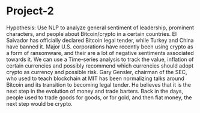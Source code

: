 # Project-2

Hypothesis: Use NLP to analyze general sentiment of leadership, prominent characters, and people about Bitcoin/crypto in a certain countries. El Salvador has officially declared Bitcoin legal tender, while Turkey and China have banned it. Major U.S. corporations have recently been using crypto as a form of ransomware, and their are a lot of negative sentiments associated towards it. We can use a Time-series analysis to track the value, inflation of certain currencies and possibly recommend which currencies should adopt crypto as currency and possible risk. Gary Gensler, chairman of the SEC, who used to teach blockchain at MIT has been normalizing talks around Bitcoin and its transition to becoming legal tender. He believes that it is the next step in the evolution of money and trade barters. Back in the days, people used to trade goods for goods, or for gold, and then fiat money, the next step would be crypto.
